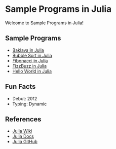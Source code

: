 # Sample Programs in Julia

Welcome to Sample Programs in Julia!

## Sample Programs

- [Baklava in Julia](https://github.com/TheRenegadeCoder/sample-programs/pull/485)
- [Bubble Sort in Julia](https://github.com/TheRenegadeCoder/sample-programs/pull/1935)
- [Fibonacci in Julia](https://github.com/TheRenegadeCoder/sample-programs/issues/529)
- [FizzBuzz in Julia](https://github.com/TheRenegadeCoder/sample-programs/issues/532)
- [Hello World in Julia](https://therenegadecoder.com/code/hello-world-in-julia/)

## Fun Facts

- Debut: 2012
- Typing: Dynamic

## References

- [Julia Wiki](https://en.wikipedia.org/wiki/Julia_(programming_language))
- [Julia Docs](https://julialang.org/)
- [Julia GitHub](https://github.com/JuliaLang)
